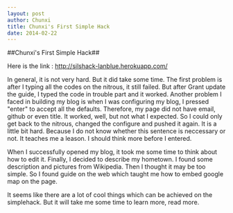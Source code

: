 ```yaml
---
layout: post
author: Chunxi
title: Chunxi's First Simple Hack 
date: 2014-02-22
---
```

##Chunxi's First Simple Hack##

Here is the link : http://silshack-lanblue.herokuapp.com/

In general, it is not very hard. But it did take some time. The first problem is after I typing all the codes on the nitrous,
it still failed. But after Grant update the guide, I typed the code in trouble part and it worked.
Another problem I faced in building my blog is when I was configuring my blog, I pressed "enter" to accept all the defaults. Therefore, my page did not have email, github or even title. It worked, well, but not what I expected. So I could only get back to the nitrous, changed the configure and pushed it again. It is a little bit hard. Because I do not
know whether this sentence is neccessary or not.  It teaches me a leason. I should think more before I entered.

When I successfully opened my blog, it took me some time to think about how to edit it. Finally, I decided to describe my hometown.
I found some description and pictures from Wikipedia. Then I thought it may be too simple. So I found guide on the web which taught me
how to embed google map on the page. 

It seems like there are a lot of cool things which can be achieved on the simplehack. But it will take me some time to learn more, read more.
